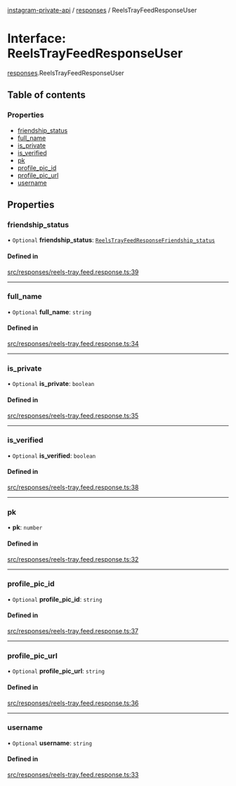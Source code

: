 [instagram-private-api](../../README.md) / [responses](../../modules/responses.md) / ReelsTrayFeedResponseUser

# Interface: ReelsTrayFeedResponseUser

[responses](../../modules/responses.md).ReelsTrayFeedResponseUser

## Table of contents

### Properties

- [friendship\_status](ReelsTrayFeedResponseUser.md#friendship_status)
- [full\_name](ReelsTrayFeedResponseUser.md#full_name)
- [is\_private](ReelsTrayFeedResponseUser.md#is_private)
- [is\_verified](ReelsTrayFeedResponseUser.md#is_verified)
- [pk](ReelsTrayFeedResponseUser.md#pk)
- [profile\_pic\_id](ReelsTrayFeedResponseUser.md#profile_pic_id)
- [profile\_pic\_url](ReelsTrayFeedResponseUser.md#profile_pic_url)
- [username](ReelsTrayFeedResponseUser.md#username)

## Properties

### friendship\_status

• `Optional` **friendship\_status**: [`ReelsTrayFeedResponseFriendship_status`](ReelsTrayFeedResponseFriendship_status.md)

#### Defined in

[src/responses/reels-tray.feed.response.ts:39](https://github.com/Nerixyz/instagram-private-api/blob/4971f34/src/responses/reels-tray.feed.response.ts#L39)

___

### full\_name

• `Optional` **full\_name**: `string`

#### Defined in

[src/responses/reels-tray.feed.response.ts:34](https://github.com/Nerixyz/instagram-private-api/blob/4971f34/src/responses/reels-tray.feed.response.ts#L34)

___

### is\_private

• `Optional` **is\_private**: `boolean`

#### Defined in

[src/responses/reels-tray.feed.response.ts:35](https://github.com/Nerixyz/instagram-private-api/blob/4971f34/src/responses/reels-tray.feed.response.ts#L35)

___

### is\_verified

• `Optional` **is\_verified**: `boolean`

#### Defined in

[src/responses/reels-tray.feed.response.ts:38](https://github.com/Nerixyz/instagram-private-api/blob/4971f34/src/responses/reels-tray.feed.response.ts#L38)

___

### pk

• **pk**: `number`

#### Defined in

[src/responses/reels-tray.feed.response.ts:32](https://github.com/Nerixyz/instagram-private-api/blob/4971f34/src/responses/reels-tray.feed.response.ts#L32)

___

### profile\_pic\_id

• `Optional` **profile\_pic\_id**: `string`

#### Defined in

[src/responses/reels-tray.feed.response.ts:37](https://github.com/Nerixyz/instagram-private-api/blob/4971f34/src/responses/reels-tray.feed.response.ts#L37)

___

### profile\_pic\_url

• `Optional` **profile\_pic\_url**: `string`

#### Defined in

[src/responses/reels-tray.feed.response.ts:36](https://github.com/Nerixyz/instagram-private-api/blob/4971f34/src/responses/reels-tray.feed.response.ts#L36)

___

### username

• `Optional` **username**: `string`

#### Defined in

[src/responses/reels-tray.feed.response.ts:33](https://github.com/Nerixyz/instagram-private-api/blob/4971f34/src/responses/reels-tray.feed.response.ts#L33)
